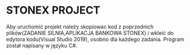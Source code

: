 # STONEX PROJECT
 Aby uruchomić projekt należy skopiowac kod z poprzednich plików(ZADANIE SILNIA,APLIKACJA BANKOWA STONEX) i wkleić do edytora kodu(Visual Studio 2019), osobno dla każdego zadania. Program został napisany w języku C#.
